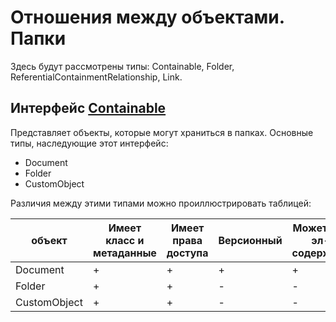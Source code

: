 # Отношения между объектами. Папки

Здесь будут рассмотрены типы: Containable, Folder, ReferentialContainmentRelationship, Link.

## Интерфейс [Containable](https://www.ibm.com/support/knowledgecenter/en/SSNW2F_5.1.0/com.ibm.p8.ce.dev.java.doc/com/filenet/api/core/Containable.html)

Представляет объекты, которые могут храниться в папках. Основные типы, наследующие этот интерфейс:

* Document
* Folder
* CustomObject

Различия между этими типами можно проиллюстрировать таблицей:

объект | Имеет класс и метаданные |  Имеет права доступа | Версионный | Может иметь эл-ты содержимого | Является контейнером | Поддерживает жизненный цикл
------------ | ------------- | ------------- | ------------- | ------------- | ------------- | -------------
Document|+|+|+|+|-|+
Folder|+|+|-|-|+|-
CustomObject|+|+|-|-|-|-
